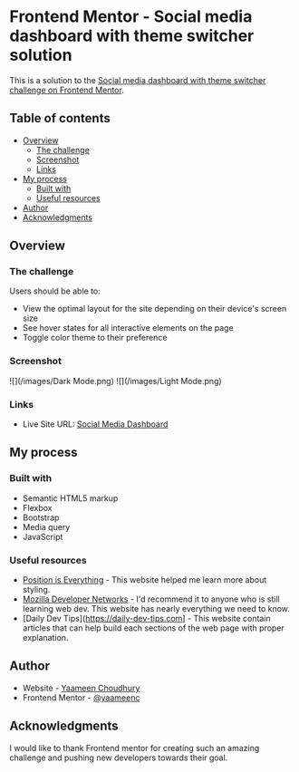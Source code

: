 # Frontend Mentor - Social media dashboard with theme switcher solution

This is a solution to the [Social media dashboard with theme switcher challenge on Frontend Mentor](https://www.frontendmentor.io/challenges/social-media-dashboard-with-theme-switcher-6oY8ozp_H). 

## Table of contents

- [Overview](#overview)
  - [The challenge](#the-challenge)
  - [Screenshot](#screenshot)
  - [Links](#links)
- [My process](#my-process)
  - [Built with](#built-with)
  - [Useful resources](#useful-resources)
- [Author](#author)
- [Acknowledgments](#acknowledgments)



## Overview

### The challenge

Users should be able to:

- View the optimal layout for the site depending on their device's screen size
- See hover states for all interactive elements on the page
- Toggle color theme to their preference

### Screenshot

![](/images/Dark Mode.png)
![](/images/Light Mode.png)


### Links

- Live Site URL: [Social Media Dashboard](https://socedia.netlify.app)

## My process

### Built with

- Semantic HTML5 markup
- Flexbox
- Bootstrap
- Media query
- JavaScript


### Useful resources

- [Position is Everything](https://www.positioniseverything.net) - This website helped me learn more about styling. 
- [Mozilla Developer Networks](https://developer.mozilla.org) - I'd recommend it to anyone who is still learning web dev. This website has nearly everything we need to know.
- [Daily Dev Tips](https://daily-dev-tips.com] - This website contain articles that can help build each sections of the web page with proper explanation.

## Author

- Website - [Yaameen Choudhury](https://www.yaameenchoudhury.com)
- Frontend Mentor - [@yaameenc](https://www.frontendmentor.io/profile/yourusername)


## Acknowledgments

I would like to thank Frontend mentor for creating such an amazing challenge and pushing new developers towards their goal.
